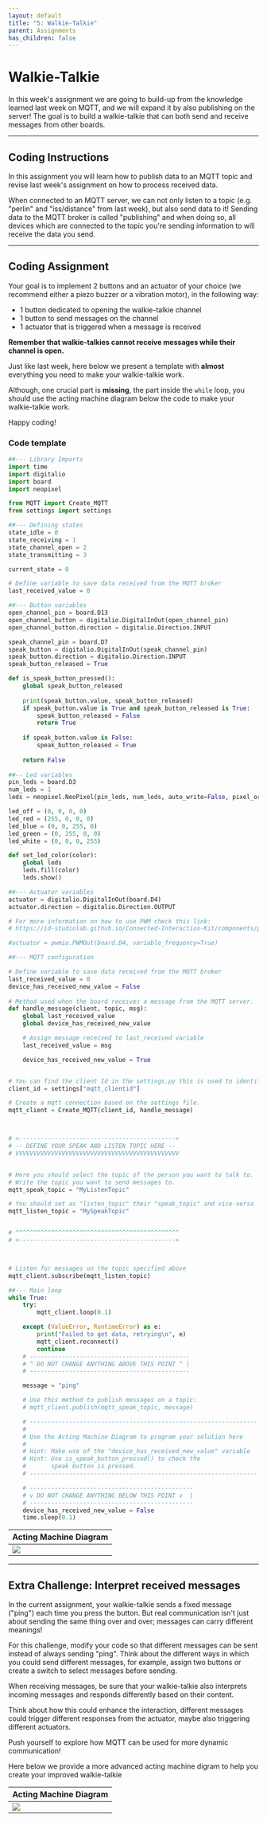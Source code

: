 ```yaml
---
layout: default
title: "5: Walkie-Talkie"
parent: Assignments
has_children: false
---
```


# Walkie-Talkie
In this week's assignment we are going to build-up from the knowledge learned last week on MQTT, and we will expand it by also publishing on the server!
The goal is to build a walkie-talkie that can both send and receive messages from other boards.

---

## Coding Instructions
In this assignment you will learn how to publish data to an MQTT topic and revise last week's assignment on how to process received data.

When connected to an MQTT server, we can not only listen to a topic (e.g. "perlin" and "iss/distance" from last week), but also send data to it!
Sending data to the MQTT broker is called "publishing" and when doing so, all devices which are connected to the topic you're sending information to will receive the data you send.

---

## Coding Assignment
Your goal is to implement 2 buttons and an actuator of your choice (we recommend either a piezo buzzer or a vibration motor), in the following way:
- 1 button dedicated to opening the walkie-talkie channel
- 1 button to send messages on the channel
- 1 actuator that is triggered when a message is received

**Remember that walkie-talkies cannot receive messages while their channel is open.**

Just like last week, here below we present a template with **almost** everything you need to make your walkie-talkie work. 

Although, one crucial part is **missing**, the part inside the `while` loop, you should use the acting machine diagram below the code to make your walkie-talkie work.

Happy coding!

### Code template
```python
##--- Library Imports
import time
import digitalio
import board
import neopixel

from MQTT import Create_MQTT
from settings import settings

##--- Defining states
state_idle = 0
state_receiving = 1
state_channel_open = 2
state_transmitting = 3

current_state = 0

# Define variable to save data received from the MQTT broker
last_received_value = 0

##--- Button variables
open_channel_pin = board.D13
open_channel_button = digitalio.DigitalInOut(open_channel_pin)
open_channel_button.direction = digitalio.Direction.INPUT

speak_channel_pin = board.D7
speak_button = digitalio.DigitalInOut(speak_channel_pin)
speak_button.direction = digitalio.Direction.INPUT
speak_button_released = True

def is_speak_button_pressed():
    global speak_button_released
    
    print(speak_button.value, speak_button_released)
    if speak_button.value is True and speak_button_released is True:
        speak_button_released = False
        return True
    
    if speak_button.value is False:
        speak_button_released = True 
    
    return False
        
##-- Led variables
pin_leds = board.D3
num_leds = 1
leds = neopixel.NeoPixel(pin_leds, num_leds, auto_write=False, pixel_order=neopixel.GRBW)

led_off = (0, 0, 0, 0)
led_red = (255, 0, 0, 0)
led_blue = (0, 0, 255, 0)
led_green = (0, 255, 0, 0)
led_white = (0, 0, 0, 255)

def set_led_color(color):
    global leds
    leds.fill(color)
    leds.show()

##--- Actuator variables
actuator = digitalio.DigitalInOut(board.D4)
actuator.direction = digitalio.Direction.OUTPUT

# For more information on how to use PWM check this link: 
# https://id-studiolab.github.io/Connected-Interaction-Kit/components/piezo-buzzer/piezo-buzzer.html#define-a-tone-using-pulse-width-modulation-pwm

#actuator = pwmio.PWMOut(board.D4, variable_frequency=True)

##--- MQTT configuration

# Define variable to save data received from the MQTT broker
last_received_value = 0
device_has_received_new_value = False
   
# Method used when the board receives a message from the MQTT server.
def handle_message(client, topic, msg):
    global last_received_value
    global device_has_received_new_value

    # Assign message received to last_received variable
    last_received_value = msg

    device_has_received_new_value = True


# You can find the client Id in the settings.py this is used to identify the board
client_id = settings["mqtt_clientid"]

# Create a mqtt connection based on the settings file.
mqtt_client = Create_MQTT(client_id, handle_message)



# <-------------------------------------------->
# -- DEFINE YOUR SPEAK AND LISTEN TOPIC HERE --
# VVVVVVVVVVVVVVVVVVVVVVVVVVVVVVVVVVVVVVVVVVVVVV


# Here you should select the topic of the person you want to talk to.
# Write the topic you want to send messages to.
mqtt_speak_topic = "MyListenTopic"

# You should set as "listen_topic" their "speak_topic" and vice-versa
mqtt_listen_topic = "MySpeakTopic"


# ^^^^^^^^^^^^^^^^^^^^^^^^^^^^^^^^^^^^^^^^^^^^^^
# <-------------------------------------------->



# Listen for messages on the topic specified above
mqtt_client.subscribe(mqtt_listen_topic)

##--- Main loop
while True: 
    try:
        mqtt_client.loop(0.1)

    except (ValueError, RuntimeError) as e:
        print("Failed to get data, retrying\n", e)
        mqtt_client.reconnect()
        continue
    # ---------------------------------------------
    # ^ DO NOT CHANGE ANYTHING ABOVE THIS POINT ^ |
    # ---------------------------------------------

    message = "ping"

    # Use this method to publish messages on a topic:
    # mqtt_client.publish(mqtt_speak_topic, message)

    # ----------------------------------------------------------------| 
    #                                                                 | 
    # Use the Acting Machine Diagram to program your solution here    | 
    #                                                                 |
    # Hint: Make use of the "device_has_received_new_value" variable  |
    # Hint: Use is_speak_button_pressed() to check the                |
    #       speak button is pressed.                                  | 
    # ----------------------------------------------------------------|

    # ----------------------------------------------
    # v DO NOT CHANGE ANYTHING BELOW THIS POINT v  |
    # ----------------------------------------------
    device_has_received_new_value = False
    time.sleep(0.1)
```

| Acting Machine Diagram | 
| -------------------------------------- | 
| ![](walkie_talkie_state_diagram.png)                | 

--- 

## Extra Challenge: Interpret received messages 

In the current assignment, your walkie-talkie sends a fixed message ("ping") each time you press the button. But real communication isn't just about sending the same thing over and over; messages can carry different meanings!  

For this challenge, modify your code so that different messages can be sent instead of always sending "ping". 
Think about the different ways in which you could send different messages, for example, assign two buttons or create a switch to select messages before sending. 

When receiving messages, be sure that your walkie-talkie also interprets incoming messages and responds differently based on their content.

Think about how this could enhance the interaction, different messages could trigger different responses from the actuator, maybe also triggering different actuators.

Push yourself to explore how MQTT can be used for more dynamic communication!

Here below we provide a more advanced acting machine digram to help you create your improved walkie-talkie

| Acting Machine Diagram | 
| -------------------------------------- | 
| ![](walkie_talkie_extra_challenge_state_diagram.png)                | 